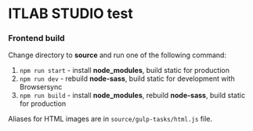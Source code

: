 # ITLAB STUDIO test

### Frontend build
Change directory to **source** and run one of the following command:

1. `npm run start` - install **node_modules**, build static for production
2. `npm run dev` - rebuild **node-sass**, build static for development with Browsersync
3. `npm run build` - install **node_modules**, rebuild **node-sass**, build static for production

Aliases for HTML images are in `source/gulp-tasks/html.js` file.